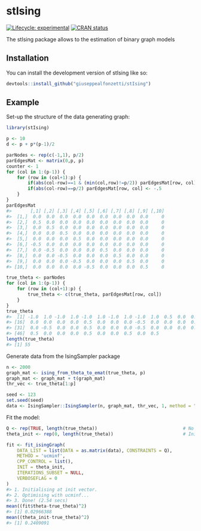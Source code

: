 
<!-- README.md is generated from README.Rmd. Please edit that file -->

# stIsing

<!-- badges: start -->

[![Lifecycle:
experimental](https://img.shields.io/badge/lifecycle-experimental-orange.svg)](https://lifecycle.r-lib.org/articles/stages.html#experimental)
[![CRAN
status](https://www.r-pkg.org/badges/version/stIsing)](https://CRAN.R-project.org/package=stIsing)
<!-- badges: end -->

The stIsing package allows to the estimation of binary graph models

## Installation

You can install the development version of stIsing like so:

``` r
devtools::install_github("giuseppealfonzetti/stIsing")
```

## Example

Set-up the structure of the data generating graph:

``` r
library(stIsing)

p <- 10
d <- p + p*(p-1)/2

parNodes <- rep(c(-1,1), p/2)
parEdgesMat <- matrix(0,p, p)
counter <- 1
for (col in 1:(p-1)) {
    for (row in (col+1):p) {
        if(abs(col-row)==1 & (min(col,row)!=p/2)) parEdgesMat[row, col] <- .5
        if(abs(col-row)==p/2) parEdgesMat[row, col] <- -.5
    }
}
parEdgesMat
#>       [,1] [,2] [,3] [,4] [,5] [,6] [,7] [,8] [,9] [,10]
#>  [1,]  0.0  0.0  0.0  0.0  0.0  0.0  0.0  0.0  0.0     0
#>  [2,]  0.5  0.0  0.0  0.0  0.0  0.0  0.0  0.0  0.0     0
#>  [3,]  0.0  0.5  0.0  0.0  0.0  0.0  0.0  0.0  0.0     0
#>  [4,]  0.0  0.0  0.5  0.0  0.0  0.0  0.0  0.0  0.0     0
#>  [5,]  0.0  0.0  0.0  0.5  0.0  0.0  0.0  0.0  0.0     0
#>  [6,] -0.5  0.0  0.0  0.0  0.0  0.0  0.0  0.0  0.0     0
#>  [7,]  0.0 -0.5  0.0  0.0  0.0  0.5  0.0  0.0  0.0     0
#>  [8,]  0.0  0.0 -0.5  0.0  0.0  0.0  0.5  0.0  0.0     0
#>  [9,]  0.0  0.0  0.0 -0.5  0.0  0.0  0.0  0.5  0.0     0
#> [10,]  0.0  0.0  0.0  0.0 -0.5  0.0  0.0  0.0  0.5     0

true_theta <- parNodes
for (col in 1:(p-1)) {
    for (row in (col+1):p) {
        true_theta <- c(true_theta, parEdgesMat[row, col])
    }
}
true_theta
#>  [1] -1.0  1.0 -1.0  1.0 -1.0  1.0 -1.0  1.0 -1.0  1.0  0.5  0.0  0.0  0.0 -0.5
#> [16]  0.0  0.0  0.0  0.0  0.5  0.0  0.0  0.0 -0.5  0.0  0.0  0.0  0.5  0.0  0.0
#> [31]  0.0 -0.5  0.0  0.0  0.5  0.0  0.0  0.0 -0.5  0.0  0.0  0.0  0.0  0.0 -0.5
#> [46]  0.5  0.0  0.0  0.0  0.5  0.0  0.0  0.5  0.0  0.5
length(true_theta)
#> [1] 55
```

Generate data from the IsingSampler package

``` r
n <- 2000
graph_mat <- ising_from_theta_to_emat(true_theta, p)
graph_mat <- graph_mat + t(graph_mat)
thr_vec <- true_theta[1:p]

seed <- 123
set.seed(seed)
data <- IsingSampler::IsingSampler(n, graph_mat, thr_vec, 1, method = "direct")
```

Fit the model:

``` r
Q <- rep(TRUE, length(true_theta))                                # No constraints
theta_init <- rep(0, length(true_theta))                          # Initialisation

fit <- fit_isingGraph(
    DATA_LIST = list(DATA = as.matrix(data), CONSTRAINTS = Q),
    METHOD = 'ucminf',
    CPP_CONTROL = list(),
    INIT = theta_init,
    ITERATIONS_SUBSET = NULL,
    VERBOSEFLAG = 0
)
#> 1. Initialising at init vector.
#> 2. Optimising with ucminf...
#> 3. Done! (2.54 secs)
mean((fit$theta-true_theta)^2)
#> [1] 0.02966388
mean((theta_init-true_theta)^2)
#> [1] 0.2409091
```
